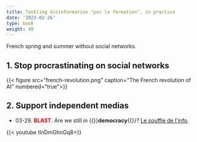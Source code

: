 ```yaml
---
title: Tackling disinformation "par la formation", in practice
date: '2023-02-26'
type: book
weight: 40
---
```


French spring and summer without social networks.

<!--more-->

## 1. Stop procrastinating on social networks

{{< figure src="french-revolution.png" caption="The French revolution of AI" numbered="true">}}

## 2. Support independent medias
- 03-29. <b style="color:red;">BLAST</b>. Are we still in {{<hl>}}<b>democracy</b>{{</hl>}}? [Le souffle de l'info](https://www.blast-info.fr/articles/2023/sommes-nous-toujours-en-democratie-AwJ1_TmlTM-ONwHybrhuqQ).

{{< youtube tlnDmGhnGq8>}} 